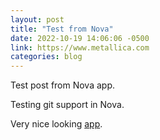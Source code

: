 ```yaml
---
layout: post
title: "Test from Nova"
date: 2022-10-19 14:06:06 -0500
link: https://www.metallica.com
categories: blog
---
```

Test post from Nova app.

Testing git support in Nova.

Very nice looking [app](https://www.panic.com/nova).
